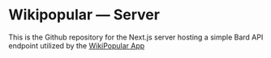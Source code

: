 # Wikipopular — Server

This is the Github repository for the Next.js server hosting a simple Bard API endpoint utilized by the [WikiPopular App](https://github.com/KevinWu098/WikiPopular)
